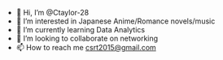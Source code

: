 - 👋 Hi, I’m @Ctaylor-28
- 👀 I’m interested in Japanese Anime/Romance novels/music
- 🌱 I’m currently learning Data Analytics
- 💞️ I’m looking to collaborate on networking
- 📫 How to reach me csrt2015@gmail.com

<!---
Ctaylor-28/Ctaylor-28 is a ✨ special ✨ repository because its `README.md` (this file) appears on your GitHub profile.
You can click the Preview link to take a look at your changes.
--->
